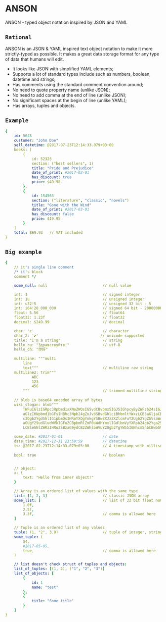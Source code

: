 # ANSON
ANSON - typed object notation inspired by JSON and YAML

## `Rational`

ANSON is an JSON & YAML inspired text object notation to make it more strictly-typed as possible.  It makes a great data storage format for any type of data that humans will edit.

- It looks like JSON with simplified YAML elements;
- Supports a lot of standard types include such as numbers, boolean, datetime and strings;
- Has comments using the standard comment convention around;
- No need to quote property name (unlike JSON);
- No need to add comma at the end of line (unlike JSON);
- No significant spaces at the begin of line (unlike YAML);
- Has arrays, tuples and objects.

## `Example`
```yaml
{
    id: 5643
    customer: "John Doe"
    sell_datetime: @2017-07-23T12:14:33.079+03:00
    books: [
        {
            id: 52323
            section: ("best sellers", 1)
            title: "Pride and Prejudice"
            date_of_print: #2017-02-01
            has_discount: true
            price: $49.98
        },
        {
            id: 154563
            section: ("literature", "classic", "novels")
            title: "Gone with the Wind"
            date_of_print: #2017-03-01
            has_discount: false            
            price: $19.95
        }
    ]
    total: $69.93   // VAT included
}
```

## `Big example`
```yaml
{
    // it's single line comment
    /* it's block 
    comment */

    some_null: null                         // null value

    int: 1                                  // signed integer
    int: 1u                                 // unsigned integer
    int: u32!5                              // unsigned 32 bit - 5
    int: i64!20_000_000                     // signed 64 bit - 20000000
    float: 5.56                             // float64
    float32: 1.23f                          // float32
    decimal: $249.99                        // decimal

    char: 'c'                               // character
    char_2: '💕'                            // unicode supported
    title: "I'm a string"                   // string
    hello_ru: "Здравствуйте!"               // utf-8
    hello_ch: "你好"
    
    multiline: """multi
        line
        text"""                             // multiline raw string
    multiline2: trim"""
            ABC
            123
            456
        """                                 // trimmed multiline string. Result: "ABC\n123\n456"
    
    // blob is base64 encoded array of bytes
    wiki_slogan: blob"""
        TWFuIGlzIGRpc3Rpbmd1aXNoZWQsIG5vdCBvbmx5IGJ5IGhpcyByZWFzb24sIGJ1dCBieSB0
        aGlzIHNpbmd1bGFyIHBhc3Npb24gZnJvbSBvdGhlciBhbmltYWxzLCB3aGljaCBpcyBhIGx1
        c3Qgb2YgdGhlIG1pbmQsIHRoYXQgYnkgYSBwZXJzZXZlcmFuY2Ugb2YgZGVsaWdodCBpbiB0
        aGUgY29udGludWVkIGFuZCBpbmRlZmF0aWdhYmxlIGdlbmVyYXRpb24gb2Yga25vd2xlZGdl
        LCBleGNlZWRzIHRoZSBzaG9ydCB2ZWhlbWVuY2Ugb2YgYW55IGNhcm5hbCBwbGVhc3VyZS4="""

    some_date: #2017-01-01                  // date
    date_time: #2017-12-31 23:59:59         // datetime
    ts: @2017-02-23T12:14:33.079+03:00      // A timestamp with millisecond precision
    
    bool: true                              // boolean


    // object:
    x: {
        text: "Hello from inner object!"
    }

    // Array is an ordered list of values with the same type
    list: [1, 2, 3]                         // classic JSON array
    some_list: [                            // list of 32 bit float numbers
        1.0f,
        2.5f,
        3.3f,                               // comma is allowed here
    ]

    // Tuple is an ordered list of any values
    tuple: (1, "2", 3.0)                    // tuple of integer, string and float
    some_tuple: (
        $4,
        #2017-05-05,
        true,                               // comma is allowed here
    )

    // list doesn't check struct of tuples and objects:
    list_of_tuples: [(1, 2), ("1", "2", "3")]
    list_of_objects: [
        {
            id: 1
            name: "test"
        },
        {
            title: "Some title"
        }
    ]
}
```
